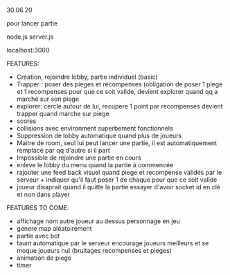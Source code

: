 30.06.20

pour lancer partie

node.js server.js

localhost:3000


FEATURES:
- Création, rejoindre lobby, partie individuel (basic)
- Trapper : poser des pieges et recompenses (obligation de poser 1 piege et 1 recompenses pour que ce soit valide, devient explorer quand qq a marché sur son piege
- explorer: cercle autour de lui, recupere 1 point par recompenses devient trapper quand marche sur piege
- scores
- collisions avec environment superbement fonctionnels
- Suppression de lobby automatique quand plus de joueurs
- Maitre de room, seul lui peut lancer une partie, il est automatiquement remplacé par qq d'autre si il part
- Impossible de rejoindre une partie en cours
- enleve le lobby du menu quand la partie à commencée
- rajouter une feed back visuel quand piege et recompense validés par le serveur + indiquer qu'il faut poser 1 de chaque pour que ce soit valide
- joueur disaprait quand il quitte la partie
essayer d'avoir socket id en clé et non dans player

FEATURES TO COME:

- affichage nom autre joueur au dessus personnage en jeu
- genere map aléatoirement
- partie avec bot
- taunt automatique par le serveur encourage joueurs meilleurs et se moque joueurs nul (bruitages recompenses et pieges)
- animation de piege
- timer
